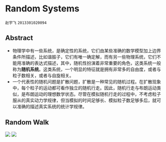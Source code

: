 # Random Systems
`赵宇飞` `2013301020094`
## Abstract
- 物理学中有一些系统，是确定性的系统，它们由某些准确的数学模型加上边界条件所描述，比如谐振子，它们有唯一确定解，而有另一些物理系统，它们不能用准确的表达式描述，其中，随机性扮演着非常重要的角色，这类系统一般称为**随机系统**。这类系统，一个明显的特征就是拥有非常多的自由度，或者与粒子数相关，或者与自旋相关。  
- 一个代表性的随机问题是扩散问题，扩散是一种常见的随机过程。在扩散现象中，每个粒子的运动都可看作独立的随机行走。因此，随机行走与布朗运动类似，是布朗运动的理想数学状态。尽管在模拟随机行走的过程中，不考虑粒子服从的真实动力学规律，但当模拟的时间足够长、模拟粒子数足够多后，就可以准确的描述真实系统的统计学规律。  
## Random Walk
![](http://i2.bvimg.com/643282/561006a5f4e60269.png)
![](http://i2.bvimg.com/643282/441f36b15d030e17.png)
